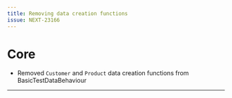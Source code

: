 ```yaml
---
title: Removing data creation functions
issue: NEXT-23166
---
```

# Core
* Removed `Customer` and `Product` data creation functions from BasicTestDataBehaviour
---
